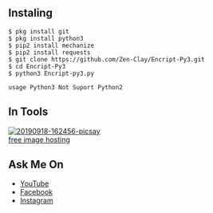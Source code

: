 ## Instaling 
```
$ pkg install git
$ pkg install python3
$ pip2 install mechanize
$ pip2 install requests
$ git clone https://github.com/Zen-Clay/Encript-Py3.git
$ cd Encript-Py3
$ python3 Encript-py3.py
```
```
usage Python3 Not Suport Python2
```
## In Tools
<a href="https://ibb.co/CV1rSH8"><img src="https://i.ibb.co/c2gmsr3/20190918-162456-picsay.jpg" alt="20190918-162456-picsay" border="0"></a><br /><a target='_blank' href='https://imgbb.com/'>free image hosting</a><br />

## Ask Me On
* [YouTube](https://www.youtube.com/channel/UCopf7XF5D5hVyx2TePHl-pw)
* [Facebook](https://www.facebook.com/fatahul.ulum.1)
* [Instagram](https://www.instagram.com/aditiastrom)
